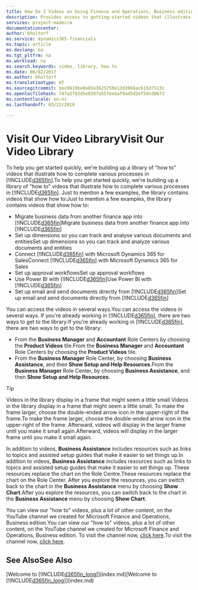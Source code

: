 ```yaml
---
title: How Do I Videos on Using Finance and Operations, Business edition | Microsoft Docs
description: Provides access to getting-started videos that illustrate how to do common tasks.
services: project-madeira
documentationcenter: 
author: bholtorf
ms.service: dynamics365-financials
ms.topic: article
ms.devlang: na
ms.tgt_pltfrm: na
ms.workload: na
ms.search.keywords: video, library, how to
ms.date: 06/02/2017
ms.author: bholtorf
ms.translationtype: HT
ms.sourcegitcommit: bec0619be0a65e3625759e13d2866ac615d7513c
ms.openlocfilehash: 747a3f83d5e0387a557eebaf9ad5d2ef5dcd0673
ms.contentlocale: en-nz
ms.lasthandoff: 03/22/2018

---
```

# <a name="visit-our-video-library"></a><span data-ttu-id="3b6e8-103">Visit Our Video Library</span><span class="sxs-lookup"><span data-stu-id="3b6e8-103">Visit Our Video Library</span></span>
<span data-ttu-id="3b6e8-104">To help you get started quickly, we're building up a library of "how to" videos that illustrate how to complete various processes in [!INCLUDE[d365fin](includes/d365fin_md.md)].</span><span class="sxs-lookup"><span data-stu-id="3b6e8-104">To help you get started quickly, we're building up a library of "how to" videos that illustrate how to complete various processes in [!INCLUDE[d365fin](includes/d365fin_md.md)].</span></span> <span data-ttu-id="3b6e8-105">Just to mention a few examples, the library contains videos that show how to:</span><span class="sxs-lookup"><span data-stu-id="3b6e8-105">Just to mention a few examples, the library contains videos that show how to:</span></span>  

* <span data-ttu-id="3b6e8-106">Migrate business data from another finance app into [!INCLUDE[d365fin](includes/d365fin_md.md)]</span><span class="sxs-lookup"><span data-stu-id="3b6e8-106">Migrate business data from another finance app into [!INCLUDE[d365fin](includes/d365fin_md.md)]</span></span>  
* <span data-ttu-id="3b6e8-107">Set up dimensions so you can track and analyse various documents and entities</span><span class="sxs-lookup"><span data-stu-id="3b6e8-107">Set up dimensions so you can track and analyze various documents and entities</span></span>
* <span data-ttu-id="3b6e8-108">Connect [!INCLUDE[d365fin](includes/d365fin_md.md)] with Microsoft Dynamics 365 for Sales</span><span class="sxs-lookup"><span data-stu-id="3b6e8-108">Connect [!INCLUDE[d365fin](includes/d365fin_md.md)] with Microsoft Dynamics 365 for Sales</span></span>
* <span data-ttu-id="3b6e8-109">Set up approval workflows</span><span class="sxs-lookup"><span data-stu-id="3b6e8-109">Set up approval workflows</span></span>  
* <span data-ttu-id="3b6e8-110">Use Power BI with [!INCLUDE[d365fin](includes/d365fin_md.md)]</span><span class="sxs-lookup"><span data-stu-id="3b6e8-110">Use Power BI with [!INCLUDE[d365fin](includes/d365fin_md.md)]</span></span>  
* <span data-ttu-id="3b6e8-111">Set up email and send documents directly from [!INCLUDE[d365fin](includes/d365fin_md.md)]</span><span class="sxs-lookup"><span data-stu-id="3b6e8-111">Set up email and send documents directly from [!INCLUDE[d365fin](includes/d365fin_md.md)]</span></span>  

<span data-ttu-id="3b6e8-112">You can access the videos in several ways.</span><span class="sxs-lookup"><span data-stu-id="3b6e8-112">You can access the videos in several ways.</span></span> <span data-ttu-id="3b6e8-113">If you're already working in [!INCLUDE[d365fin](includes/d365fin_md.md)], there are two ways to get to the library:</span><span class="sxs-lookup"><span data-stu-id="3b6e8-113">If you're already working in [!INCLUDE[d365fin](includes/d365fin_md.md)], there are two ways to get to the library:</span></span>

* <span data-ttu-id="3b6e8-114">From the **Business Manager** and **Accountant** Role Centers by choosing the **Product Videos** tile.</span><span class="sxs-lookup"><span data-stu-id="3b6e8-114">From the **Business Manager** and **Accountant** Role Centers by choosing the **Product Videos** tile.</span></span>  
* <span data-ttu-id="3b6e8-115">From the **Business Manager** Role Center, by choosing **Business Assistance**, and then **Show Setup and Help Resources**.</span><span class="sxs-lookup"><span data-stu-id="3b6e8-115">From the **Business Manager** Role Center, by choosing **Business Assistance**, and then **Show Setup and Help Resources**.</span></span>  

> [!Tip]  
> <span data-ttu-id="3b6e8-116">Videos in the library display in a frame that might seem a little small.</span><span class="sxs-lookup"><span data-stu-id="3b6e8-116">Videos in the library display in a frame that might seem a little small.</span></span> <span data-ttu-id="3b6e8-117">To make the frame larger, choose the double-ended arrow icon in the upper-right of the frame.</span><span class="sxs-lookup"><span data-stu-id="3b6e8-117">To make the frame larger, choose the double-ended arrow icon in the upper-right of the frame.</span></span> <span data-ttu-id="3b6e8-118">Afterward, videos will display in the larger frame until you make it small again.</span><span class="sxs-lookup"><span data-stu-id="3b6e8-118">Afterward, videos will display in the larger frame until you make it small again.</span></span>  

<span data-ttu-id="3b6e8-119">In addition to videos, **Business Assistance** includes resources such as links to topics and assisted setup guides that make it easier to set things up.</span><span class="sxs-lookup"><span data-stu-id="3b6e8-119">In addition to videos, **Business Assistance** includes resources such as links to topics and assisted setup guides that make it easier to set things up.</span></span> <span data-ttu-id="3b6e8-120">These resources replace the chart on the Role Centre.</span><span class="sxs-lookup"><span data-stu-id="3b6e8-120">These resources replace the chart on the Role Center.</span></span> <span data-ttu-id="3b6e8-121">After you explore the resources, you can switch back to the chart in the **Business Assistance** menu by choosing **Show Chart**.</span><span class="sxs-lookup"><span data-stu-id="3b6e8-121">After you explore the resources, you can switch back to the chart in the **Business Assistance** menu by choosing **Show Chart**.</span></span>  
  
<span data-ttu-id="3b6e8-122">You can view our "how to" videos, plus a lot of other content, on the YouTube channel we created for Microsoft Finance and Operations, Business edition.</span><span class="sxs-lookup"><span data-stu-id="3b6e8-122">You can view our "how to" videos, plus a lot of other content, on the YouTube channel we created for Microsoft Finance and Operations, Business edition.</span></span> <span data-ttu-id="3b6e8-123">To visit the channel now, [click here](https://go.microsoft.com/fwlink/?linkid=851533).</span><span class="sxs-lookup"><span data-stu-id="3b6e8-123">To visit the channel now, [click here](https://go.microsoft.com/fwlink/?linkid=851533).</span></span>

## <a name="see-also"></a><span data-ttu-id="3b6e8-124">See Also</span><span class="sxs-lookup"><span data-stu-id="3b6e8-124">See Also</span></span>
<span data-ttu-id="3b6e8-125">[Welcome to [!INCLUDE[d365fin_long](includes/d365fin_long_md.md)]](index.md)</span><span class="sxs-lookup"><span data-stu-id="3b6e8-125">[Welcome to [!INCLUDE[d365fin_long](includes/d365fin_long_md.md)]](index.md)</span></span>

